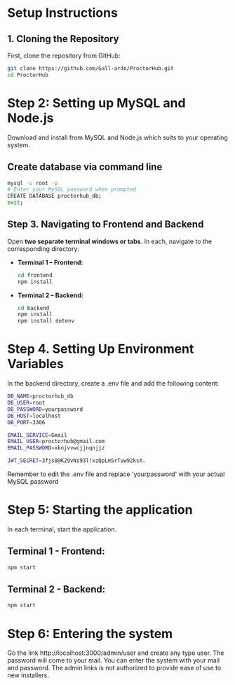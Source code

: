 # Setup Instructions

## 1. Cloning the Repository

First, clone the repository from GitHub:

```bash
git clone https://github.com/Gall-ardo/ProctorHub.git
cd ProctorHub
```

# Step 2: Setting up MySQL and Node.js

Download and install from MySQL and Node.js which suits to your operating system.

## Create database via command line
```bash
mysql -u root -p
# Enter your MySQL password when prompted
CREATE DATABASE proctorhub_db;
exit;
```

## Step 3. Navigating to Frontend and Backend

Open **two separate terminal windows or tabs**. In each, navigate to the corresponding directory:

- **Terminal 1 – Frontend:**

  ```bash
  cd frontend
  npm install
  ```

- **Terminal 2 – Backend:**

  ```bash
  cd backend
  npm install
  npm install dotenv
  ```

# Step 4. Setting Up Environment Variables
In the backend directory, create a .env file and add the following content:

```bash
DB_NAME=proctorhub_db
DB_USER=root
DB_PASSWORD=yourpassword
DB_HOST=localhost
DB_PORT=3306

EMAIL_SERVICE=Gmail
EMAIL_USER=proctorhub@gmail.com
EMAIL_PASSWORD=xknjvvwcjjnqnjjz

JWT_SECRET=3fjs8@K29vNs93l!xzQpLm5rTuw92ksX.
```
Remember to edit the .env file and replace 'yourpassword' with your actual MySQL password

# Step 5: Starting the application
In each terminal, start the application.

## Terminal 1 - Frontend:
```bash
npm start
```

## Terminal 2 - Backend:
```bash
npm start
```

# Step 6: Entering the system
Go the link http://localhost:3000/admin/user and create any type user. The password will come to your mail. You can enter the system with your mail and password. The admin links is not authorized to provide ease of use to new installers.

